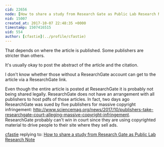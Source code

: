 ```yaml
---
cid: 22656
node: [How to share a study from Research Gate as Public Lab Research Note](../notes/Zengirl2/10-07-2017/how-to-share-a-study-from-research-gate-as-public-lab-research-note)
nid: 15007
created_at: 2017-10-07 22:48:35 +0000
timestamp: 1507416515
uid: 554
author: [cfastie](../profile/cfastie)
---
```


That depends on where the article is published. Some publishers are stricter than others.

It's usually okay to post the abstract of the article and the citation.

I don't know whether those without a ResearchGate account can get to the article via a ResearchGate link.

Even though the entire article is posted at ResearchGate it is probably not being shared legally. ResearchGate does not have an arrangement with all publishers to host pdfs of those articles. In fact, two days ago ResearchGate was sued by five publishers for massive copyright infringement: http://www.sciencemag.org/news/2017/10/publishers-take-researchgate-court-alleging-massive-copyright-infringement. ResearchGate probably can't win in court since they are using copyrighted material to drive people to their site where they sell ads.





[cfastie](../profile/cfastie) replying to: [How to share a study from Research Gate as Public Lab Research Note](../notes/Zengirl2/10-07-2017/how-to-share-a-study-from-research-gate-as-public-lab-research-note)

